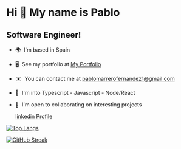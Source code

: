 Hi 👋 My name is Pablo
======================

Software Engineer!
------------------

*   🌍  I'm based in Spain
*   🖥️  See my portfolio at [My Portfolio](http://pablomarrero.tech/)
*   ✉️  You can contact me at [pablomarrerofernandez1@gmail.com](mailto:pablomarrerofernandez1@gmail.com)
*   🧠  I'm into Typescript - Javascript - Node/React
*   🤝  I'm open to collaborating on interesting projects
     
     [linkedin Profile](https://www.linkedin.com/in/marrero-pablo/)




 
 [![Top Langs](https://github-readme-stats.vercel.app/api/top-langs/?username=marreropd)](https://github.com/anuraghazra/github-readme-stats&include_all_commits=true)

[![GitHub Streak](https://streak-stats.demolab.com?user=marreropd&theme=dark&border_radius=13.4&mode=weekly)](https://git.io/streak-stats)

